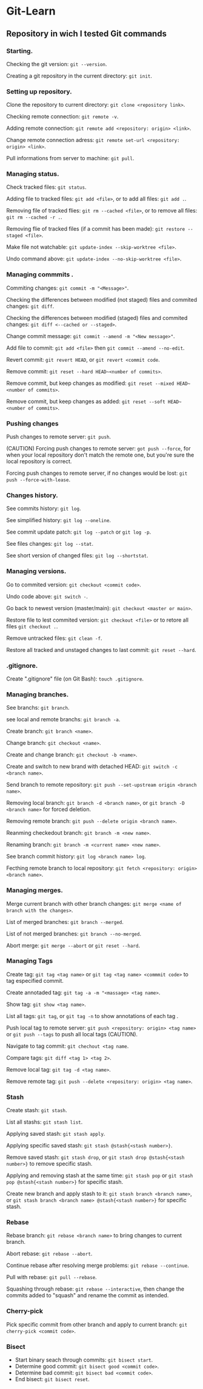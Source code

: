 # Git-Learn
## Repository in wich I tested Git commands

### Starting.
Checking the git version: ```git --version```.

Creating a git repository in the current directory: ```git init```.




### Setting up repository.
Clone the repository to current directory: ```git clone <repository link>```.

Checking remote connection: ```git remote -v```.

Adding remote connection: ```git remote add <repository: origin> <link>```.

Change remote connection adress: ```git remote set-url <repository: origin> <link>```.

Pull informations from server to machine: ```git pull```.




### Managing status.
Check tracked files: ```git status```.

Adding file to tracked files: ```git add <file>```, or to add all files: ```git add .```.

Removing file of tracked flies: ```git rm --cached <file>```, or to remove all files: ```git rm --cached -r .```.

Removing flie of tracked files (if a commit has been made): ```git restore --staged <file>```.

Make file not watchable: ```git update-index --skip-worktree <file>```.

Undo command above: ```git update-index --no-skip-worktree <file>```.




### Managing commmits .
Commiting changes: ```git commit -m "<Message>"```.

Checking the differences between modified (not staged) files and commited changes: ```git diff```. 

Checking the differences between modified (staged) files and commited changes: ```git diff <--cached or --staged>```.

Change commit message: ```git commit --amend -m "<New message>"```.

Add file to commit: ```git add <file>``` then ```git commit --amend --no-edit```.

Revert commit: ```git revert HEAD```, or ```git revert <commit code```.

Remove commit: ```git reset --hard HEAD~<number of commits>```.

Remove commit, but keep changes as modified: ```git reset --mixed HEAD~<number of commits>```.

Remove commit, but keep changes as added: ```git reset --soft HEAD~<number of commits>```.




### Pushing changes
Push changes to remote server: ```git push```.

(CAUTION) Forcing push changes to remote server: ```got push --force```, for when your local repository don't match the remote one, but you're sure the local repository is correct.

Forcing push changes to remote server, if no changes would be lost: ```git push --force-with-lease```.  



 
### Changes history.
See commits history: ```git log```.

See simplified history: ```git log --oneline```.

See commit update patch: ```git log --patch``` or ```git log -p```.

See files changes: ```git log --stat```.

See short version of changed files: ```git log --shortstat```.




### Managing versions.
Go to commited version: ```git checkout <commit code>```.

Undo code above: ```git switch -```.

Go back to newest version (master/main): ```git checkout <master or main>```.

Restore file to lest commited version: ```git checkout <file>``` or to retore all files ```git checkout .```.

Remove untracked files: ```git clean -f```.

Restore all tracked and unstaged changes to last commit: ```git reset --hard```.




### .gitignore.
Create ".gitignore" file (on Git Bash): ```touch .gitignore```.




### Managing branches.
See branchs: ```git branch```.

see local and remote branchs: ```git branch -a```.

Create branch: ```git branch <name>```.

Change branch: ```git checkout <name>```.

Create and change branch: ```git checkout -b <name>```.

Create and switch to new brand with detached HEAD: ```git switch -c <branch name>```.

Send branch to remote repository: ```git push --set-upstream origin <branch name>```.

Removing local branch: ```git branch -d <branch name>```, or ```git branch -D <branch name>``` for forced deletion.

Removing remote branch: ```git push --delete origin <branch name>```.

Reanming checkedout branch: ```git branch -m <new name>```.

Renaming branch: ```git branch -m <current name> <new name>```.

See branch commit history: ```git log <branch name> log```.

Fecthing remote branch to local repository: ```git fetch <repository: origin> <branch name>```.




### Managing merges.
Merge current branch with other branch changes: ```git merge <name of branch with the changes>```.

List of merged branches: ```git branch --merged```.

List of not merged branches: ```git branch --no-merged```.

Abort merge: ```git merge --abort``` or ```git reset --hard```.




### Managing Tags
Create tag: ```git tag <tag name>``` or ```git tag <tag name> <commmit code>``` to tag especified commit.

Create annotaded tag: ```git tag -a -m "<massage> <tag name>```.

Show tag: ```git show <tag name>```.

List all tags: ```git tag```,  or ```git tag -n``` to show annotations of each tag . 

Push local tag to remote server: ```git push <repository: origin> <tag name>``` or ```git push --tags``` to push all local tags (CAUTION). 

Navigate to tag commit: ```git chechout <tag name```.

Compare tags: ```git diff <tag 1> <tag 2>```.

Remove local tag: ```git tag -d <tag name>```.

Remove remote tag: ```git push --delete <repository: origin> <tag name>```.




### Stash
Create stash: ```git stash```.

List all stashs: ```git stash list```.

Applying saved stash: ```git stash apply```.

Applying specific saved stash: ```git stash @stash{<stash number>}```.

Remove saved stash: ```git stash drop```, or ```git stash drop @stash{<stash number>}``` to remove specific stash.

Applying and removing stash at the same time: ```git stash pop``` or ```git stash pop @stash{<stash number>}``` for specific stash.

Create new branch and apply stash to it: ```git stash branch <branch name>```, or ```git stash branch <branch name> @stash{<stash number>}``` for specific stash.




### Rebase
Rebase branch: ```git rebase <branch name>``` to bring <branch name> changes to current branch.

Abort rebase: ```git rebase --abort```. 

Continue rebase after resolving merge problems: ```git rebase --continue```.

Pull with rebase: ```git pull --rebase```. 

Squashing through rebase: ```git rebase --interactive```, then change the commits added to "squash" and rename the commit as intended.




### Cherry-pick
Pick specific commit from other branch and apply to current branch: ```git cherry-pick <commit code>```.


### Bisect
- Start binary seach through commits: ```git bisect start```.
- Determine good commit: ```git bisect good <commit code>```.
- Determine bad commit: ```git bisect bad <commit code>```.
- End bisect: ```git bisect reset```.

